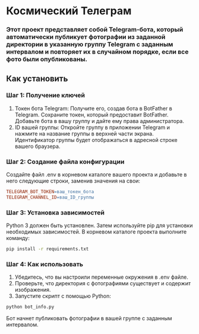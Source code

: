 # Космический Телеграм

### Этот проект представляет собой Telegram-бота, который автоматически публикует фотографии из заданной директории в указанную группу Telegram с заданным интервалом и повторяет их в случайном порядке, если все фото были опубликованы.

## Как установить

### Шаг 1: Получение ключей

1. Токен бота Telegram: Получите его, создав бота в BotFather в Telegram. Сохраните токен, который предоставит BotFather. Добавьте бота в вашу группу и дайте ему права администратора.
2. ID вашей группы:  Откройте группу в приложении Telegram и нажмите на название группы в верхней части экрана. Идентификатор группы будет отображаться в адресной строке вашего браузера.

### Шаг 2: Создание файла конфигурации

Создайте файл .env в корневом каталоге вашего проекта и добавьте в него следующие строки, заменив значения на свои:

```makefile
TELEGRAM_BOT_TOKEN=ваш_токен_бота
TELEGRAM_CHANNEL_ID=ваш_ID_группы
```

### Шаг 3: Установка зависимостей

Python 3 должен быть установлен. Затем используйте pip для установки необходимых зависимостей. В корневом каталоге проекта выполните команду:

```bash
pip install -r requirements.txt
```

### Шаг 4: Как использовать

1. Убедитесь, что вы настроили переменные окружения в .env файле.
2. Проверьте, что директория с фотографиями существует и содержит изображения.
3. Запустите скрипт с помощью Python:
```bash
python bot_info.py
```

Бот начнет публиковать фотографии в вашей группе с заданным интервалом.

